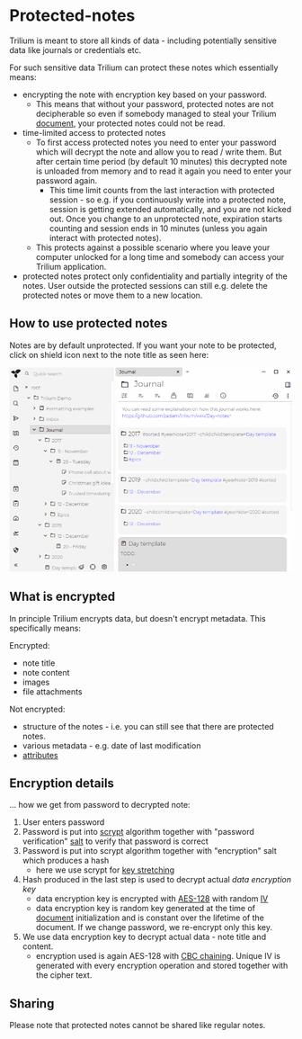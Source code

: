 # Protected-notes
Trilium is meant to store all kinds of data - including potentially sensitive data like journals or credentials etc.

For such sensitive data Trilium can protect these notes which essentially means:

*   encrypting the note with encryption key based on your password.
    *   This means that without your password, protected notes are not decipherable so even if somebody managed to steal your Trilium [document](Document.md), your protected notes could not be read.
*   time-limited access to protected notes
    *   To first access protected notes you need to enter your password which will decrypt the note and allow you to read / write them. But after certain time period (by default 10 minutes) this decrypted note is unloaded from memory and to read it again you need to enter your password again.
        *   This time limit counts from the last interaction with protected session - so e.g. if you continuously write into a protected note, session is getting extended automatically, and you are not kicked out. Once you change to an unprotected note, expiration starts counting and session ends in 10 minutes (unless you again interact with protected notes).
    *   This protects against a possible scenario where you leave your computer unlocked for a long time and somebody can access your Trilium application.
*   protected notes protect only confidentiality and partially integrity of the notes. User outside the protected sessions can still e.g. delete the protected notes or move them to a new location.

How to use protected notes
--------------------------

Notes are by default unprotected. If you want your note to be protected, click on shield icon next to the note title as seen here:

![](gifs/protecting-note.gif)

What is encrypted
-----------------

In principle Trilium encrypts data, but doesn't encrypt metadata. This specifically means:

Encrypted:

*   note title
*   note content
*   images
*   file attachments

Not encrypted:

*   structure of the notes - i.e. you can still see that there are protected notes.
*   various metadata - e.g. date of last modification
*   [attributes](Attributes.md)

Encryption details
------------------

... how we get from password to decrypted note:

1.  User enters password
2.  Password is put into [scrypt](https://en.wikipedia.org/wiki/Scrypt) algorithm together with "password verification" [salt](https://en.wikipedia.org/wiki/Salt_(cryptography)) to verify that password is correct
3.  Password is put into scrypt algorithm together with "encryption" salt which produces a hash
    *   here we use scrypt for [key stretching](https://en.wikipedia.org/wiki/Key_stretching)
4.  Hash produced in the last step is used to decrypt actual _data encryption key_
    *   data encryption key is encrypted with [AES-128](https://en.wikipedia.org/wiki/Advanced_Encryption_Standard) with random [IV](https://en.wikipedia.org/wiki/Initialization_vector)
    *   data encryption key is random key generated at the time of [document](Document.md) initialization and is constant over the lifetime of the document. If we change password, we re-encrypt only this key.
5.  We use data encryption key to decrypt actual data - note title and content.
    *   encryption used is again AES-128 with [CBC chaining](https://en.wikipedia.org/wiki/Block_cipher_mode_of_operation). Unique IV is generated with every encryption operation and stored together with the cipher text.

Sharing
-------

Please note that protected notes cannot be shared like regular notes.